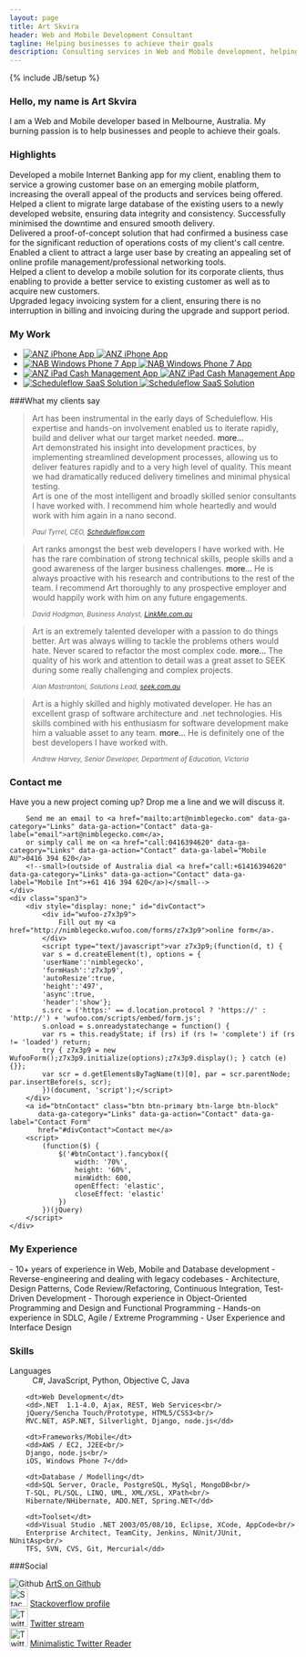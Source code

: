 ```yaml
---
layout: page
title: Art Skvira
header: Web and Mobile Development Consultant
tagline: Helping businesses to achieve their goals
description: Consulting services in Web and Mobile development, helping businesses to achieve their goals - bring additional revenue, cut costs, expand customer base, solve pressing problems.
---
```

{% include JB/setup %}

<h3>Hello, my name is Art Skvira</h3>
<p class="lead">
    I am a Web and Mobile developer based in Melbourne, Australia.
    My burning passion is to help businesses and people to achieve their goals.
</p>

<h3>Highlights</h3>
<div class="row-fluid work-summary">
    <div class="span6">
    Developed a mobile Internet Banking app for my client, enabling
    them to service a growing customer base on an emerging mobile platform, 
    increasing the overall appeal of the products and services being offered.
    </div>
    <div class="span6">
    Helped a client to migrate large database of the existing users to a
    newly developed website, ensuring data integrity and consistency. Successfully 
    minimised the downtime and ensured smooth delivery.
    </div>
</div>
<div class="row-fluid work-summary">
    <div class="span6">
    Delivered a proof-of-concept solution that had confirmed a business case for 
    the significant reduction of operations costs of my client's call centre.
    </div>
    <div class="span6">
    Enabled a client to attract a large user base by creating an appealing
    set of online profile management/professional networking tools.
    </div>
</div>
<div class="row-fluid work-summary">
    <div class="span6">
    Helped a client to develop a mobile solution for its corporate clients,
    thus enabling to provide a better service to existing customer as well 
    as to acquire new customers.
    </div>
    <div class="span6">
    Upgraded legacy invoicing system for a client, ensuring there is no
    interruption in billing and invoicing during the upgrade and support period.
    </div>
</div>


<h3>My Work</h3>

<!--div class="projects">
    <div class="row">
        <div class="span3 project">
            <img src="/img/anz/anz-iphone-app.png" alt="ANZ iPhone App" />
            <img src="/img/anz/anz-iphone-app-bw.png" alt="ANZ iPhone App" class="top"/>
        </div>
        <div class="span3 project">
        </div>
        <div class="span3 project">
        </div>
        <div class="span3 project">
        </div>
    </div>
</div-->


<ul class="thumbnails">
  <li class="span3">
    <a href="#" class="thumbnail project">
      <img src="/img/anz/anz-iphone-app.png" alt="ANZ iPhone App" />
      <img src="/img/anz/anz-iphone-app-bw.png" alt="ANZ iPhone App" class="top"/>
    </a>
  </li>
  <li class="span3">
    <a href="#" class="thumbnail project">
        <img src="/img/nab/nab-windows-phone-7-app.png" alt="NAB Windows Phone 7 App" />
        <img src="/img/nab/nab-windows-phone-7-app-bw.png" alt="NAB Windows Phone 7 App" class="top"/>
    </a>
  </li>
  <li class="span3">
    <a href="#" class="thumbnail project">
        <img src="/img/anz/ipad/anz-ipad-app.png" alt="ANZ iPad Cash Management App" />
        <img src="/img/anz/ipad/anz-ipad-app-bw.png" alt="ANZ iPad Cash Management App" class="top"/>
    </a>
  </li>
  <li class="span3">
    <a href="#" class="thumbnail project">
        <img src="/img/scheduleflow-saas-solution.png" alt="Scheduleflow SaaS Solution"/>
        <img src="/img/scheduleflow-saas-solution-bw.png" alt="Scheduleflow SaaS Solution" class="top"/>
    </a>
  </li>
</ul>

###What my clients say
<blockquote>
    <p>
    Art has been instrumental in the early days of Scheduleflow. His expertise 
    and hands-on involvement enabled us to iterate rapidly, build and deliver 
    what our target market needed.
    <a class="more" data-ga-category="Links" data-ga-action="Testimonial" data-ga-label="Paul">more...</a>
    <span class="more-content">
    <br/>Art demonstrated his insight into development practices, by implementing 
    streamlined development processes, allowing us to deliver features rapidly 
    and to a very high level of quality. This meant we had dramatically reduced 
    delivery timelines and minimal physical testing.
    <br/>
    Art is one of the most intelligent and broadly skilled senior consultants I 
    have worked with. I recommend him whole heartedly and would work with him 
    again in a nano second.
    </span>
    </p>
    <small><cite>Paul Tyrrel, CEO, <a href="http://scheduleflow.com">Scheduleflow.com</a></cite></small>
</blockquote>
<blockquote>
    <p>
    Art ranks amongst the best web developers I have worked with. He has the rare combination
    of strong technical skills, people skills and a good awareness of the larger business challenges.
    <a class="more" data-ga-category="Links" data-ga-action="Testimonial" data-ga-label="David">more...</a>
    <span class="more-content">He is always proactive with his research and contributions to the rest of the team. I recommend
    Art thoroughly to any prospective employer and would happily work with him on any future engagements.</span>
    </p>
    <small><cite>David Hodgman, Business Analyst, <a href="http://linkme.com.au">LinkMe.com.au</a></cite></small>
</blockquote>
<blockquote>
    <p>
    Art is an extremely talented developer with a passion to do things better. Art was always willing to tackle the 
    problems others would hate. Never scared to refactor the most complex code.
    <a class="more" data-ga-category="Links" data-ga-action="Testimonials" data-ga-label="Alan">more...</a>
    <span class="more-content">The quality of his work and attention to detail was a great asset to SEEK during some really challenging and complex projects.</span>
    </p>
    <small><cite>Alan Mastrantoni, Solutions Lead, <a href="http://www.seek.com.au">seek.com.au</a></cite></small>
</blockquote>
<blockquote>
    <p>
    Art is a highly skilled and highly motivated developer. He has an excellent grasp of software architecture and .net technologies.
    His skills combined with his enthusiasm for software development make him a valuable asset to any team.
    <a class="more" data-ga-category="Links" data-ga-action="Testimonials" data-ga-label="Andrew">more...</a>
    <span class="more-content">He is definitely one of the best developers I have worked with.</span>
    </p>
    <small id="contact"><cite>Andrew Harvey, Senior Developer, Department of Education, Victoria</cite></small>
</blockquote>

<h3>Contact me</h3>

<div class="row-fluid">
    <div class="span7">
        <p>Have you a new project coming up? Drop me a line and we will discuss it.</p>

        Send me an email to <a href="mailto:art@nimblegecko.com" data-ga-category="Links" data-ga-action="Contact" data-ga-label="email">art@nimblegecko.com</a>,
        or simply call me on <a href="call:0416394620" data-ga-category="Links" data-ga-action="Contact" data-ga-label="Mobile AU">0416 394 620</a>
        <!--small>(outside of Australia dial <a href="call:+61416394620" data-ga-category="Links" data-ga-action="Contact" data-ga-label="Mobile Int">+61 416 394 620</a>)</small-->
    </div>
    <div class="span3">
        <div style="display: none;" id="divContact">
            <div id="wufoo-z7x3p9">
                Fill out my <a href="http://nimblegecko.wufoo.com/forms/z7x3p9">online form</a>.
            </div>
            <script type="text/javascript">var z7x3p9;(function(d, t) {
            var s = d.createElement(t), options = {
            'userName':'nimblegecko', 
            'formHash':'z7x3p9', 
            'autoResize':true,
            'height':'497',
            'async':true,
            'header':'show'};
            s.src = ('https:' == d.location.protocol ? 'https://' : 'http://') + 'wufoo.com/scripts/embed/form.js';
            s.onload = s.onreadystatechange = function() {
            var rs = this.readyState; if (rs) if (rs != 'complete') if (rs != 'loaded') return;
            try { z7x3p9 = new WufooForm();z7x3p9.initialize(options);z7x3p9.display(); } catch (e) {}};
            var scr = d.getElementsByTagName(t)[0], par = scr.parentNode; par.insertBefore(s, scr);
            })(document, 'script');</script>
        </div>
        <a id="btnContact" class="btn btn-primary btn-large btn-block" 
           data-ga-category="Links" data-ga-action="Contact" data-ga-label="Contact Form"
           href="#divContact">Contact me</a>
        <script>
            (function($) {
                $('#btnContact').fancybox({
                    width: '70%',
                    height: '60%',
                    minWidth: 600,
                    openEffect: 'elastic',
                    closeEffect: 'elastic'
                })
            })(jQuery)
        </script>
    </div>
</div>


<h3>My Experience</h3>
<div class="summary" markdown="1">
- 10+ years of experience in Web, Mobile and Database development
- Reverse-engineering and dealing with legacy codebases
- Architecture, Design Patterns, Code Review/Refactoring, Continuous Integration, Test-Driven Development
- Thorough experience in Object-Oriented Programming and Design and Functional Programming
- Hands-on experience in SDLC, Agile / Extreme Programming
- User Experience and Interface Design
</div>

<h3>Skills</h3>

<dl class="skills">
        <dt>Languages</dt>
        <dd>C#, JavaScript, Python, Objective C, Java</dd>

        <dt>Web Development</dt>
        <dd>.NET  1.1-4.0, Ajax, REST, Web Services<br/>
        jQuery/Sencha Touch/Prototype, HTML5/CSS3<br/>
        MVC.NET, ASP.NET, Silverlight, Django, node.js</dd>

        <dt>Frameworks/Mobile</dt>
        <dd>AWS / EC2, J2EE<br/>
        Django, node.js<br/>
        iOS, Windows Phone 7</dd>

        <dt>Database / Modelling</dt>
        <dd>SQL Server, Oracle, PostgreSQL, MySql, MongoDB<br/>
        T-SQL, PL/SQL, LINQ, UML, XML/XSL, XPath<br/>
        Hibernate/NHibernate, ADO.NET, Spring.NET</dd>

        <dt>Toolset</dt>
        <dd>Visual Studio .NET 2003/05/08/10, Eclipse, XCode, AppCode<br/>
        Enterprise Architect, TeamCity, Jenkins, NUnit/JUnit, NUnitAsp<br/>
        TFS, SVN, CVS, Git, Mercurial</dd>
</dl>

###Social

<div class="row">
    <div class="span3">
        <img src="/img/github.png" alt="Github"/>
        <a href="https://github.com/ArtS">ArtS on Github</a>
    </div>
</div>
<div class="row">
    <div class="span3">
        <img src="/img/stackoverflow.png" width="32" height="32" alt="Stackoverflow"/>
        <a href="http://stackoverflow.com/users/62194/art">Stackoverflow profile</a>
    </div>
</div>
<div class="row">
    <div class="span3">
        <img src="/img/twitter.png" alt="Twitter" width="32" height="32" />
        <a href="https://twitter.com/#!smartial_arts">Twitter stream</a>
    </div>
</div>
<div class="row">
    <div class="span3">
        <img src="/img/twitter.png" alt="Twitter" width="32" height="32" />
        <a href="http://reader.nimblegecko.com">Minimalistic Twitter Reader</a>
    </div>
</div>
